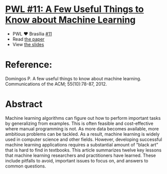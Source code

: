 # [PWL #11: A Few Useful Things to Know about Machine Learning](https://homes.cs.washington.edu/~pedrod/papers/cacm12.pdf)

- PWL ❤️ Brasília [#11](https://www.meetup.com/papers-we-love-bsb/events/253755752/)
- Read [the paper](https://homes.cs.washington.edu/~pedrod/papers/cacm12.pdf)
- View [the slides](pwl-bsb-11-slides.pdf)

# Reference:

Domingos P. A few useful things to know about machine learning. Communications of the ACM; 55(10):78-87, 2012.

# Abstract 

Machine learning algorithms can figure out how to perform important tasks by generalizing from examples. This is often feasible and cost-effective where manual programming is not. As more data becomes available, more ambitious problems can be tackled. As a result, machine learning is widely used in computer science and other fields. However, developing successful machine learning applications requires a substantial amount of “black art” that is hard to find in textbooks. This article summarizes twelve key lessons that machine learning researchers and practitioners have learned. These include pitfalls to avoid, important issues to focus on, and answers to common questions.